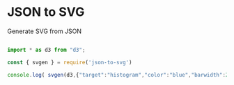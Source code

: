 # JSON to SVG

Generate SVG from JSON


```javascript

import * as d3 from "d3";

const { svgen } = require('json-to-svg')

console.log( svgen(d3,{"target":"histogram","color":"blue","barwidth":20,"intergap":5,"dataset":[25,67,45,19,89],"size":2,"animate":true}) )

```
